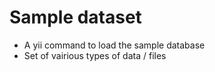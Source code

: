 
# Sample dataset

- A yii command to load the sample database
- Set of vairious types of data / files

